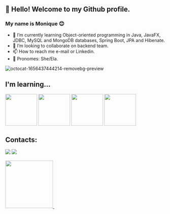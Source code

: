 ## 👋 Hello! Welcome to my Github profile.
### My name is Monique 😊
- 🌱 I’m currently learning Object-oriented programming in Java, JavaFX, JDBC, MySQL and MongoDB databases, Spring Boot, JPA and Hibenate.
- 💞️ I’m looking to collaborate on backend team.
- 📫 How to reach me e-mail or Linkedin.
- 👩 Pronomes: She/Ela.

![octocat-1656437444214-removebg-preview](https://user-images.githubusercontent.com/89614020/176253938-8baac5bd-f650-4a93-9e3a-fcd306847b62.png)

## I'm learning...
<img src="https://cdn.jsdelivr.net/gh/devicons/devicon/icons/java/java-original.svg" width="100" height="100"/>   <img src="https://cdn.jsdelivr.net/gh/devicons/devicon/icons/mysql/mysql-original-wordmark.svg" width="100" height="100"/>   <img src="https://cdn.jsdelivr.net/gh/devicons/devicon/icons/mongodb/mongodb-original-wordmark.svg" width="100" height="100"/>   <img src="https://cdn.jsdelivr.net/gh/devicons/devicon/icons/spring/spring-original.svg" width="100" height="100"/> 

## Contacts:
<div>
<a href = "mailto:moniquey630@gmail.com"><img src="https://img.shields.io/badge/Gmail-D14836?style=for-the-badge&logo=gmail&logoColor=white" target="_blank"></a>
<a href="https://linkedin.com/in/monique-marques-da-silva-551045213/" target="_blank"><img src="https://img.shields.io/badge/-LinkedIn-%230077B5?style=for-the-badge&logo=linkedin&logoColor=white" target="_blank"></a>   
</div>
<br />

<div>
<a href="https://github.com/YumiMarques">
<img height="150em" src="https://github-readme-stats.vercel.app/api/top-langs/?username=YumiMarques&layout=compact&langs_count=7&theme=dracula"/> <img height="150em" 
</div>

<!---
YumiMarques/YumiMarques is a ✨ special ✨ repository because its `README.md` (this file) appears on your GitHub profile.
You can click the Preview link to take a look at your changes.
--->
